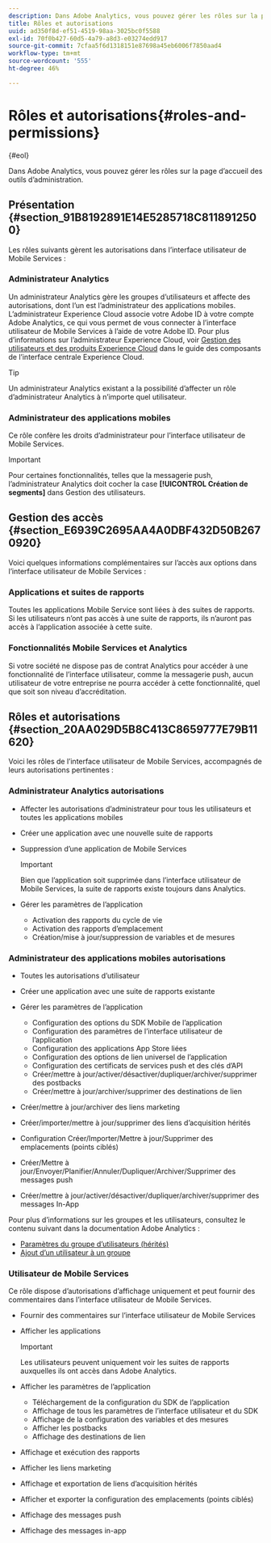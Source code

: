 ```yaml
---
description: Dans Adobe Analytics, vous pouvez gérer les rôles sur la page d’accueil des outils d’administration.
title: Rôles et autorisations
uuid: ad350f8d-ef51-4519-98aa-3025bc0f5588
exl-id: 70f0b427-60d5-4a79-a8d3-e03274edd917
source-git-commit: 7cfaa5f6d1318151e87698a45eb6006f7850aad4
workflow-type: tm+mt
source-wordcount: '555'
ht-degree: 46%

---
```


# Rôles et autorisations{#roles-and-permissions}

{#eol}

Dans Adobe Analytics, vous pouvez gérer les rôles sur la page d’accueil des outils d’administration.

## Présentation {#section_91B8192891E14E5285718C8118912500}

Les rôles suivants gèrent les autorisations dans l’interface utilisateur de Mobile Services :

### Administrateur Analytics

Un administrateur Analytics gère les groupes d’utilisateurs et affecte des autorisations, dont l’un est l’administrateur des applications mobiles. L’administrateur Experience Cloud associe votre Adobe ID à votre compte Adobe Analytics, ce qui vous permet de vous connecter à l’interface utilisateur de Mobile Services à l’aide de votre Adobe ID. Pour plus d’informations sur l’administrateur Experience Cloud, voir [Gestion des utilisateurs et des produits Experience Cloud](https://experienceleague.adobe.com/docs/core-services/interface/administration/admin-getting-started.html?lang=fr) dans le guide des composants de l’interface centrale Experience Cloud.

>[!TIP]
>
>Un administrateur Analytics existant a la possibilité d’affecter un rôle d’administrateur Analytics à n’importe quel utilisateur.

### Administrateur des applications mobiles

Ce rôle confère les droits d’administrateur pour l’interface utilisateur de Mobile Services.

>[!IMPORTANT]
>
>Pour certaines fonctionnalités, telles que la messagerie push, l’administrateur Analytics doit cocher la case **[!UICONTROL Création de segments]** dans Gestion des utilisateurs.

## Gestion des accès {#section_E6939C2695AA4A0DBF432D50B2670920}

Voici quelques informations complémentaires sur l’accès aux options dans l’interface utilisateur de Mobile Services :

### Applications et suites de rapports

Toutes les applications Mobile Service sont liées à des suites de rapports. Si les utilisateurs n’ont pas accès à une suite de rapports, ils n’auront pas accès à l’application associée à cette suite.

### Fonctionnalités Mobile Services et Analytics

Si votre société ne dispose pas de contrat Analytics pour accéder à une fonctionnalité de l’interface utilisateur, comme la messagerie push, aucun utilisateur de votre entreprise ne pourra accéder à cette fonctionnalité, quel que soit son niveau d’accréditation.

## Rôles et autorisations {#section_20AA029D5B8C413C8659777E79B11620}

Voici les rôles de l’interface utilisateur de Mobile Services, accompagnés de leurs autorisations pertinentes :

### Administrateur Analytics autorisations

* Affecter les autorisations d’administrateur pour tous les utilisateurs et toutes les applications mobiles
* Créer une application avec une nouvelle suite de rapports
* Suppression d’une application de Mobile Services

   >[!IMPORTANT]
   >
   >Bien que l’application soit supprimée dans l’interface utilisateur de Mobile Services, la suite de rapports existe toujours dans Analytics.

* Gérer les paramètres de l’application

   * Activation des rapports du cycle de vie
   * Activation des rapports d’emplacement
   * Création/mise à jour/suppression de variables et de mesures

### Administrateur des applications mobiles autorisations

* Toutes les autorisations d’utilisateur
* Créer une application avec une suite de rapports existante
* Gérer les paramètres de l’application

   * Configuration des options du SDK Mobile de l’application
   * Configuration des paramètres de l’interface utilisateur de l’application
   * Configuration des applications App Store liées
   * Configuration des options de lien universel de l’application
   * Configuration des certificats de services push et des clés d’API
   * Créer/mettre à jour/activer/désactiver/dupliquer/archiver/supprimer des postbacks
   * Créer/mettre à jour/archiver/supprimer des destinations de lien

* Créer/mettre à jour/archiver des liens marketing
* Créer/importer/mettre à jour/supprimer des liens d’acquisition hérités
* Configuration Créer/Importer/Mettre à jour/Supprimer des emplacements (points ciblés)
* Créer/Mettre à jour/Envoyer/Planifier/Annuler/Dupliquer/Archiver/Supprimer des messages push
* Créer/mettre à jour/activer/désactiver/dupliquer/archiver/supprimer des messages In-App

Pour plus d’informations sur les groupes et les utilisateurs, consultez le contenu suivant dans la documentation Adobe Analytics :

* [Paramètres du groupe d’utilisateurs (hérités)](https://experienceleague.adobe.com/docs/analytics/admin/admin-console/home.html?lang=fr)
* [Ajout d’un utilisateur à un groupe](https://experienceleague.adobe.com/docs/analytics/admin/admin-console/home.html)

### Utilisateur de Mobile Services

Ce rôle dispose d’autorisations d’affichage uniquement et peut fournir des commentaires dans l’interface utilisateur de Mobile Services.

* Fournir des commentaires sur l’interface utilisateur de Mobile Services
* Afficher les applications

   >[!IMPORTANT]
   >
   >Les utilisateurs peuvent uniquement voir les suites de rapports auxquelles ils ont accès dans Adobe Analytics.

* Afficher les paramètres de l’application

   * Téléchargement de la configuration du SDK de l’application
   * Affichage de tous les paramètres de l’interface utilisateur et du SDK
   * Affichage de la configuration des variables et des mesures
   * Afficher les postbacks
   * Affichage des destinations de lien

* Affichage et exécution des rapports
* Afficher les liens marketing
* Affichage et exportation de liens d’acquisition hérités
* Afficher et exporter la configuration des emplacements (points ciblés)
* Affichage des messages push
* Affichage des messages in-app
